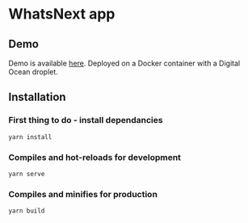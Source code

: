 # WhatsNext app

## Demo

Demo is available [here](https://whatsnext.elreco.fr).
Deployed on a Docker container with a Digital Ocean droplet.

## Installation

### First thing to do - install dependancies
```
yarn install
```

### Compiles and hot-reloads for development
```
yarn serve
```

### Compiles and minifies for production
```
yarn build
```
